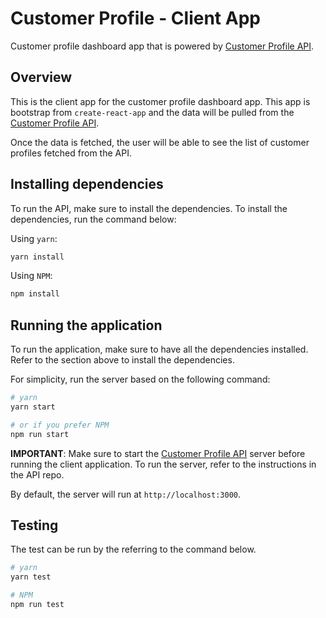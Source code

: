 # Customer Profile - Client App
Customer profile dashboard app that is powered by [Customer Profile API](https://github.com/emmafallancy/customer-profile-api).

## Overview
This is the client app for the customer profile dashboard app. This app is bootstrap from `create-react-app` and the data will be pulled from the [Customer Profile API](https://github.com/emmafallancy/customer-profile-api).

Once the data is fetched, the user will be able to see the list of customer profiles fetched from the API.

## Installing dependencies
To run the API, make sure to install the dependencies. To install the dependencies, run the command below:

Using `yarn`:
```sh
yarn install
```

Using `NPM`:
```sh
npm install
```

## Running the application
To run the application, make sure to have all the dependencies installed. Refer to the section above to install the dependencies.

For simplicity, run the server based on the following command:

```sh
# yarn
yarn start

# or if you prefer NPM
npm run start
```

**IMPORTANT**: Make sure to start the [Customer Profile API](https://github.com/emmafallancy/customer-profile-api) server before running the client application. To run the server, refer to the instructions in the API repo.

By default, the server will run at `http://localhost:3000`. 

## Testing
The test can be run by the referring to the command below.

```sh
# yarn
yarn test
```

```sh
# NPM
npm run test
```

